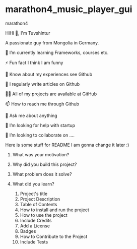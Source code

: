 # marathon4_music_player_gui
marathon4

HiHi 👋, I'm Tuvshintur

A passionate guy from Mongolia in Germany.


🌱 I’m currently learning Frameworks, courses etc.

⚡ Fun fact I think I am funny

📄 Know about my experiences see Github

📝 I regularly write articles on Github

👨‍💻 All of my projects are available at GitHub

📫 How to reach me through Github

💬 Ask me about anything


🤝 I’m looking for help with startup

👯 I’m looking to collaborate on ....



Here is some stuff for README I am gonna change it later :)



1. What was your motivation?
2. Why did you build this project?
3. What problem does it solve?
4. What did you learn?

	1. Project's title
	2. Project Description
	3. Table of Contents
	4. How to install and run the project
	5. How to use the project
	6. Include Credits
	7. Add a License
	8. Badges
	9. How to Contribute to the Project
	10. Include Tests


	
